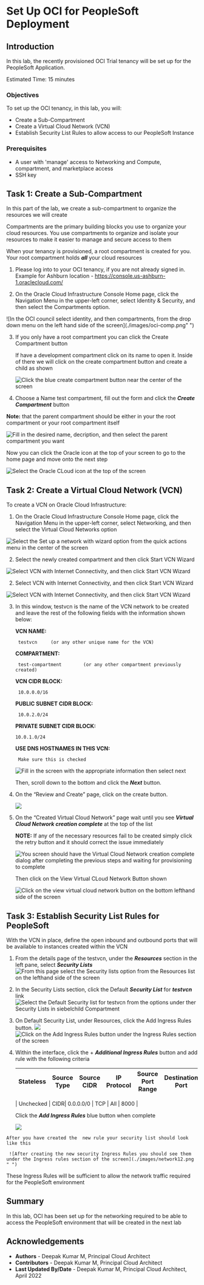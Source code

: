 # Set Up OCI for PeopleSoft Deployment

## Introduction

In this lab, the recently provisioned OCI Trial tenancy will be set up for the PeopleSoft Application.


Estimated Time: 15 minutes

### Objectives

To set up the OCI tenancy, in this lab, you will:
*   Create a Sub-Compartment
*   Create a Virtual Cloud Network (VCN)
*   Establish Security List Rules to allow access to our PeopleSoft Instance

### Prerequisites
* A user with 'manage' access to Networking and Compute, compartment, and marketplace access
* SSH key


## Task 1: Create a Sub-Compartment

In this part of the lab, we create a sub-compartment to organize the resources we will create

Compartments are the primary building blocks you use to organize your cloud resources. You use compartments to organize and isolate your resources to make it easier to manage and secure access to them

When your tenancy is provisioned, a root compartment is created for you. Your root compartment holds ***all*** your cloud resources

1.  Please log into to your OCI tenancy, if you are not already signed in. Example for Ashburn location - https://console.us-ashburn-1.oraclecloud.com/

2.  On the Oracle Cloud Infrastructure Console Home page, click the Navigation Menu   in the upper-left corner, select Identity & Security, and then select the Compartments option.

  ![In the OCI council select identity, and then compartments, from the drop down menu on the left hand side of the screen](./images/oci-comp.png" ")

3.	If you only have a root compartment you can click the Create Compartment button

    If have a development compartment click on its name to open it. Inside of there we will click on the create compartment button and create a child as shown

    ![Click the blue create compartment button near the center of the screen](./images/compartment.png " ")




4.	Choose a Name test compartment, fill out the form and click the ***Create Compartment*** button

  **Note:** that the parent compartment should be either in your the root compartment or your root compartment itself

  ![Fill in the desired name, decription, and then select the parent compartment you want](./images/compartment1.png " ")

  Now you can click the Oracle icon at the top of your screen to go to the home page and move onto the next step

  ![Select the Oracle CLoud icon at the top of the screen](./images/home.png " ")


## Task 2:  Create a Virtual Cloud Network (VCN)

To create a VCN on Oracle Cloud Infrastructure:

1. On the Oracle Cloud Infrastructure Console Home page, click the Navigation Menu in the upper-left corner, select Networking, and then select the Virtual Cloud Networks option

  ![Select the Set up a network with wizard option from the quick actions menu in the center of the screen](./images/network.png " ")

2.	Select the newly created compartment and then click Start VCN Wizard

  ![Select VCN with Internet Connectivity, and then click Start VCN Wizard](./images/network1.png " ")

2.	Select VCN with Internet Connectivity, and then click Start VCN Wizard

  ![Select VCN with Internet Connectivity, and then click Start VCN Wizard](./images/network2.png " ")

3. In this window, testvcn is the name of the VCN network to be created and leave the rest of the following fields with the information shown below:

    **VCN NAME:**

        testvcn     (or any other unique name for the VCN)

    **COMPARTMENT:**

        test-compartment        (or any other compartment previously created)

    **VCN CIDR BLOCK:**

        10.0.0.0/16

    **PUBLIC SUBNET CIDR BLOCK:**

        10.0.2.0/24

    **PRIVATE SUBNET CIDR BLOCK:**

       10.0.1.0/24

    **USE DNS HOSTNAMES IN THIS VCN:**

        Make sure this is checked

    ![Fill in the screen with the appropriate information then select next](./images/network3.png " ")

    Then, scroll down to the bottom and click the ***Next*** button.

4.	On the “Review and Create” page, click on the create button.

    ![](./images/network4.png " ")



5. On the “Created Virtual Cloud Network” page wait until you see ***Virtual Cloud Network creation complete*** at the top of the list

    **NOTE:** If any of the necessary resources fail to be created simply click the retry button and it should correct the issue immediately

    ![You screen should have the Virtual Cloud Network creation complete dialog after completing the previous steps and waiting for provisioning to complete](./images/network5.png " ")

    Then click on the View Virtual CLoud Network Button shown

    ![Click on the view virtual cloud network button on the bottom lefthand side of the screen](./images/network6.png " ")


## Task 3:  Establish Security List Rules for PeopleSoft

With the VCN in place, define the open inbound and outbound ports that will be available to instances created within the VCN

1.	From the details page of the testvcn, under the ***Resources*** section in the left pane, select ***Security Lists***
  ![From this page select the Security lists option from the Resources list on the lefthand side of the screen](./images/network7.png " ")

2.	In the Security Lists section, click the Default ***Security List*** for ***testvcn*** link  
  ![Select the Default Security list for testvcn from the options under ther Security Lists in siebelchild Compartment](./images/network8.png " ")

3.	On Default Security List, under Resources, click the Add Ingress Rules button.
  ![](./images/network9.png " ")
  ![Click on the Add Ingress Rules button under the Ingress Rules section of the screen](./images/network10.png " ")

4.   Within the interface, click the + ***Additional Ingress Rules*** button and add rule with the following criteria

        | Stateless | Source Type |	Source CIDR | IP Protocol | Source Port Range |	Destination Port |
        | --- | --- | --- | --- | --- | --- |
        
        | Unchecked | CIDR|	0.0.0.0/0 |	TCP | All |	8000 |

     Click the ***Add Ingress Rules***  blue button when complete

     ![](./images/network11.png " ")

    After you have created the  new rule your security list should look like this

     ![After creating the new security Ingress Rules you should see them under the Ingress rules section of the screen](./images/network12.png " ")

These Ingress Rules will be sufficient to allow the network traffic required for the PeopleSoft environment

## **Summary**

In this lab, OCI has been set up for the networking required to be able to access the PeopleSoft environment that will be created in the next lab

## Acknowledgements
* **Authors** - Deepak Kumar M, Principal Cloud Architect
* **Contributors** - Deepak Kumar M, Principal Cloud Architect
* **Last Updated By/Date** - Deepak Kumar M, Principal Cloud Architect, April 2022


